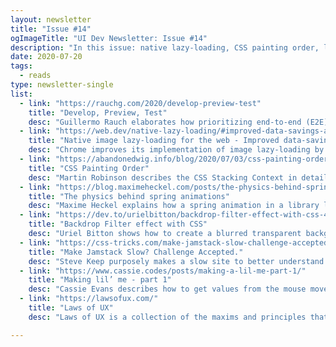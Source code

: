 ```yaml
---
layout: newsletter
title: "Issue #14"
ogImageTitle: "UI Dev Newsletter: Issue #14"
description: "In this issue: native lazy-loading, CSS painting order, laws of UX, and more."
date: 2020-07-20
tags:
  - reads
type: newsletter-single
list:
  - link: "https://rauchg.com/2020/develop-preview-test"
    title: "Develop, Preview, Test"
    desc: "Guillermo Rauch elaborates how prioritizing end-to-end (E2E) testing for the critical parts of your app will reduce risk and give you the best return."
  - link: "https://web.dev/native-lazy-loading/#improved-data-savings-and-distance-from-viewport-thresholds"
    title: "Native image lazy-loading for the web - Improved data-savings and distance-from-viewport thresholds"
    desc: "Chrome improves its implementation of image lazy-loading by reducing the distance-from-viewport thresholds to better meet developer expectations."
  - link: "https://abandonedwig.info/blog/2020/07/03/css-painting-order.html"
    title: "CSS Painting Order"
    desc: "Martin Robinson describes the CSS Stacking Context in details with real-life examples."
  - link: "https://blog.maximeheckel.com/posts/the-physics-behind-spring-animations"
    title: "The physics behind spring animations"
    desc: "Maxime Heckel explains how a spring animation in a library like Framer Motion works and the physics behind it."
  - link: "https://dev.to/urielbitton/backdrop-filter-effect-with-css-4m2b"
    title: "Backdrop Filter effect with CSS"
    desc: "Uriel Bitton shows how to create a blurred transparent background."
  - link: "https://css-tricks.com/make-jamstack-slow-challenge-accepted/"
    title: "Make Jamstack Slow? Challenge Accepted."
    desc: "Steve Keep purposely makes a slow site to better understand possible site performance bottlenecks."
  - link: "https://www.cassie.codes/posts/making-a-lil-me-part-1/"
    title: "Making lil’ me - part 1"
    desc: "Cassie Evans describes how to get values from the mouse movement and plug them into an animation."
  - link: "https://lawsofux.com/"
    title: "Laws of UX"
    desc: "Laws of UX is a collection of the maxims and principles that designers can consider when building user interfaces."

---
```

